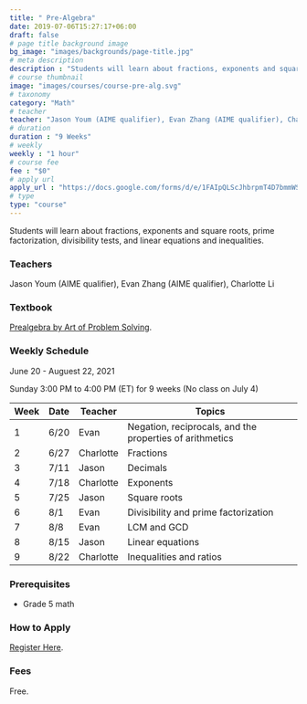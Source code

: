 ```yaml
---
title: " Pre-Algebra"
date: 2019-07-06T15:27:17+06:00
draft: false
# page title background image
bg_image: "images/backgrounds/page-title.jpg"
# meta description
description : "Students will learn about fractions, exponents and square roots, prime factorization, divisibility tests, and linear equations and inequalities."
# course thumbnail
image: "images/courses/course-pre-alg.svg"
# taxonomy
category: "Math"
# teacher
teacher: "Jason Youm (AIME qualifier), Evan Zhang (AIME qualifier), Charlotte Li"
# duration
duration : "9 Weeks"
# weekly
weekly : "1 hour"
# course fee
fee : "$0"
# apply url
apply_url : "https://docs.google.com/forms/d/e/1FAIpQLScJhbrpmT4D7bmmWS-SxtIcm6NyngImbRl7m6QWbmQjjixZag/viewform"
# type
type: "course"
---
```


Students will learn about fractions, exponents and square roots, prime factorization, divisibility tests, and linear equations and inequalities.

### Teachers

Jason Youm (AIME qualifier), Evan Zhang (AIME qualifier), Charlotte Li

### Textbook 
[Prealgebra by Art of Problem Solving](https://artofproblemsolving.com/store/item/prealgebra).

### Weekly Schedule

June 20 - Auguest 22, 2021

Sunday 3:00 PM to 4:00 PM (ET) for 9 weeks (No class on July 4)

|Week   |Date    | Teacher   | Topics
|-------|--------|-----------|--------------
|1      |6/20    | Evan      | Negation, reciprocals, and the properties of arithmetics
|2      |6/27    | Charlotte | Fractions
|3      |7/11    | Jason     | Decimals
|4      |7/18    | Charlotte | Exponents
|5      |7/25    | Jason     | Square roots
|6      |8/1     | Evan      | Divisibility and prime factorization
|7      |8/8     | Evan      | LCM and GCD
|8      |8/15    | Jason     | Linear equations
|9      |8/22    | Charlotte | Inequalities and ratios


### Prerequisites

* Grade 5 math

### How to Apply

[Register Here](https://docs.google.com/forms/d/e/1FAIpQLScJhbrpmT4D7bmmWS-SxtIcm6NyngImbRl7m6QWbmQjjixZag/viewform).

### Fees

Free.

